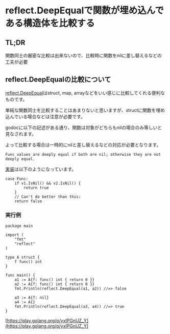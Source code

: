 # reflect.DeepEqualで関数が埋め込んである構造体を比較する

## TL;DR

関数同士の厳密な比較は出来ないので、比較時に関数をnilに差し替えるなどの工夫が必要

## reflect.DeepEqualの比較について

[reflect.DeepEqual](https://golang.org/pkg/reflect/#DeepEqual)はstruct, map, arrayなどをいい感じに比較してくれる便利なものです。

単純な関数同士を比較することはあまりないと思いますが、structに関数を埋め込んでいる場合などは注意が必要です。

godocに以下の記述がある通り、関数は対象がどちらもnilの場合のみ等しいと見なされます。

よって比較する場合は一時的にnilと差し替えるなどの対応が必要となります。

```
Func values are deeply equal if both are nil; otherwise they are not deeply equal.
```

[実装](https://golang.org/src/reflect/deepequal.go?#L120)は以下のようになっています。

```
case Func:
    if v1.IsNil() && v2.IsNil() {
        return true
    }
    // Can't do better than this:
    return false
```

### 実行例

```
package main

import (
    "fmt"
    "reflect"
)

type A struct {
    f func() int
}

func main() {
    a1 := A{f: func() int { return 0 }}
    a2 := A{f: func() int { return 0 }}
    fmt.Println(reflect.DeepEqual(a1, a2)) //=> false

    a3 := A{f: nil}
    a4 := A{}
    fmt.Println(reflect.DeepEqual(a3, a4)) //=> true
}
```

[https://play.golang.org/p/yxlPGnUZ_Y](https://play.golang.org/p/yxlPGnUZ_Y)
